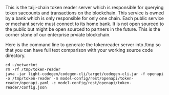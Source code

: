 This is the taiji-chain token reader server which is responsible for querying token saccounts and transactions on the blockchain. This service is owned by a bank which is only responsible for only one chain. Each public service or mechant servic must connect to its home bank. It is not open sourced to the public but might be open sourced to partners in the future. This is the corner stone of our enterprise prviate blockchain. 

Here is the command line to generate the tokenreader server into /tmp so that you can have full text comparison with your working source code directory.

```
cd ~/networknt
rm -rf /tmp/token-reader
java -jar light-codegen/codegen-cli/target/codegen-cli.jar -f openapi -o /tmp/token-reader -m model-config/rest/openapi/token-reader/openapi.yaml -c model-config/rest/openapi/token-reader/config.json
```

